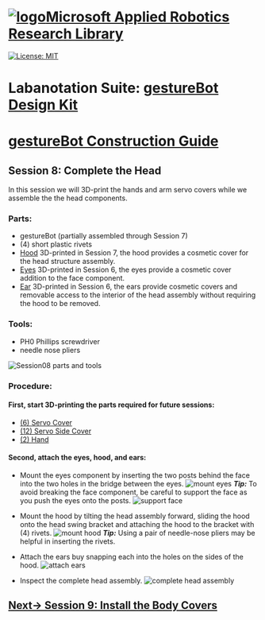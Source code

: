 # [![logo](/MARR_logo.png)Microsoft Applied Robotics Research Library](https://github.com/davidbaumert/AppliedRoboticsResearchLibrary)
[![License: MIT](https://img.shields.io/badge/License-MIT-yellow.svg)](https://opensource.org/licenses/MIT)  

# Labanotation Suite: [gestureBot Design Kit](/README.md)

# [gestureBot Construction Guide](/hardware/README.md)

## **Session 8:** Complete the Head
In this session we will 3D-print the hands and arm servo covers while we assemble the the head components.

### Parts: 
- gestureBot (partially assembled through Session 7)
- (4) short plastic rivets
- [Hood](https://github.com/davidbaumert/gestureBotDesignKit/blob/main/hardware/3D_print/gb_Hood.stl) 3D-printed in Session 7, the hood provides a cosmetic cover for the head structure assembly.
- [Eyes](https://github.com/davidbaumert/gestureBotDesignKit/blob/main/hardware/3D_print/gb_Eyes.stl) 3D-printed in Session 6, the eyes provide a cosmetic cover addition to the face component.
- [Ear](https://github.com/davidbaumert/gestureBotDesignKit/blob/main/hardware/3D_print/gb_Ear.stl) 3D-printed in Session 6, the ears provide cosmetic covers and removable access to the interior of the head assembly without requiring the hood to be removed.

### Tools: 
- PH0 Phillips screwdriver
- needle nose pliers

![Session08 parts and tools](/docs_images/gB_Session08_PartsTools.jpg)

### **Procedure:**

#### **First, start 3D-printing the parts required for future sessions:**
- [(6) Servo Cover](https://github.com/davidbaumert/gestureBotDesignKit/blob/main/hardware/3D_print/gb_ServoCover.stl)
- [(12) Servo Side Cover](https://github.com/davidbaumert/gestureBotDesignKit/blob/main/hardware/3D_print/gb_ServoSideCover.stl)
- [(2) Hand](https://github.com/davidbaumert/gestureBotDesignKit/blob/main/hardware/3D_print/gb_Hand.stl)

#### **Second, attach the eyes, hood, and ears:**
- Mount the eyes component by inserting the two posts behind the face into the two holes in the bridge between the eyes.
![mount eyes](/docs_images/gB_Session08_Eyes.jpg)
***Tip:*** To avoid breaking the face component, be careful to support the face as you push the eyes onto the posts.
![support face](/docs_images/gB_Session08_MountEyes_SupportFace.jpg)

- Mount the hood by tilting the head assembly forward, sliding the hood onto the head swing bracket and attaching the hood to the bracket with (4) rivets.
![mount hood](/docs_images/gB_Session08_MountHood.jpg)
***Tip:*** Using a pair of needle-nose pliers may be helpful in inserting the rivets.

- Attach the ears buy snapping each into the holes on the sides of the hood.
![attach ears](/docs_images/gB_Session08_MountEars.jpg)

- Inspect the complete head assembly.
![complete head assembly](/docs_images/gB_Session08_Complete.jpg)

## [**Next-> Session 9:** Install the Body Covers](/docs_images/Session09.md)
